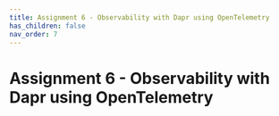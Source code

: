 ```yaml
---
title: Assignment 6 - Observability with Dapr using OpenTelemetry
has_children: false
nav_order: 7
---
```


# Assignment 6 - Observability with Dapr using OpenTelemetry